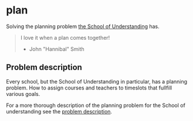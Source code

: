 # plan
Solving the planning problem [the School of Understanding][school] has.

> I love it when a plan comes together!
> - John "Hannibal" Smith

## Problem description
Every school, but the School of Understanding in particular, has a planning problem. How to assign courses and teachers to timeslots that fullfill various goals.

For a more thorough description of the planning problem for the School of understanding see the [problem description][problem].

[school]: https://www.schoolofunderstanding.nl/
[problem]: https://github.com/fifth-postulate/plan/blob/master/problem-description.md
